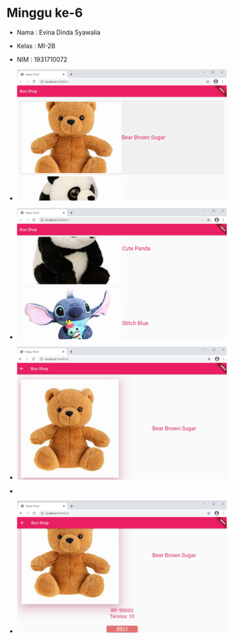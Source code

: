# Minggu ke-6


- Nama : Evina Dinda Syawalia
- Kelas : MI-2B
- NIM : 1931710072


- ![gambar 1](image/img1.jpg)

- ![gambar 2](image/img2.jpg)

- ![gambar 3](image/img3.jpg)
- 
- ![gambar 4](image/img4.jpg)

